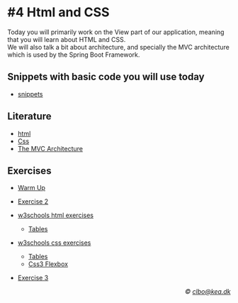 # #4 Html and CSS
Today you will primarily work on the View part of our application, meaning that you will learn about HTML and CSS.    
We will also talk a bit about architecture, and specially the MVC architecture which is used by the Spring Boot Framework.

## Snippets with basic code you will use today
* [snippets](/snippets)

## Literature
* [html](https://www.w3schools.com/html/)
* [Css](https://www.w3schools.com/css/default.asp)
* [The MVC Architecture](MVC.pdf)

## Exercises
* [Warm Up](https://github.com/dat17i/02_exercise_warmup/blob/master/readme.md)
* [Exercise 2](https://github.com/dat17i/02_exercise_2)    

* [w3schools html exercises](https://www.w3schools.com/html/exercise.asp) 
  * [Tables](https://www.w3schools.com/html/html_tables.asp)
* [w3schools css exercises](https://www.w3schools.com/css/exercise.asp) 
  * [Tables](https://www.w3schools.com/css/css_table.asp)
  * [Css3 Flexbox](https://www.w3schools.com/css/css3_flexbox.asp)
* [Exercise 3](https://github.com/dat17i/02_exercise_3/blob/master/readme.md)

_<div align="right">&copy; clbo@kea.dk</div>_
